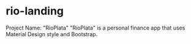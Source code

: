 # rio-landing
Project Name: "RioPlata" 
"RioPlata" is a personal finance app that uses Material Design style and Bootstrap.

